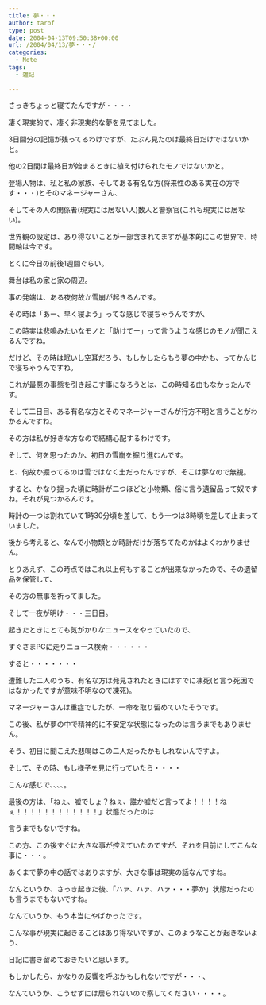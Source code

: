```yaml
---
title: 夢・・・
author: tarof
type: post
date: 2004-04-13T09:50:38+00:00
url: /2004/04/13/夢・・・/
categories:
  - Note
tags:
  - 雑記

---
```

さっきちょっと寝てたんですが・・・・
  
凄く現実的で、凄く非現実的な夢を見てました。
  
3日間分の記憶が残ってるわけですが、たぶん見たのは最終日だけではないかと。
  
他の2日間は最終日が始まるときに植え付けられたモノではないかと。

登場人物は、私と私の家族、そしてある有名な方(将来性のある実在の方です・・・)とそのマネージャーさん、
  
そしてその人の関係者(現実には居ない人)数人と警察官(これも現実には居ない)。
  
世界観の設定は、あり得ないことが一部含まれてますが基本的にこの世界で、時間軸は今です。
  
とくに今日の前後1週間ぐらい。
  
舞台は私の家と家の周辺。

事の発端は、ある夜何故か雪崩が起きるんです。
  
その時は「あー、早く寝よう」ってな感じで寝ちゃうんですが、
  
この時実は悲鳴みたいなモノと「助けてー」って言うような感じのモノが聞こえるんですね。
  
だけど、その時は眠いし空耳だろう、もしかしたらもう夢の中かも、ってかんじで寝ちゃうんですね。
  
これが最悪の事態を引き起こす事になろうとは、この時知る由もなかったんです。

そして二日目、ある有名な方とそのマネージャーさんが行方不明と言うことがわかるんですね。
  
その方は私が好きな方なので結構心配するわけです。
  
そして、何を思ったのか、初日の雪崩を掘り進むんです。
  
と、何故か掘ってるのは雪ではなく土だったんですが、そこは夢なので無視。
  
すると、かなり掘った頃に時計が二つほどと小物類、俗に言う遺留品って奴ですね。それが見つかるんです。
  
時計の一つは割れていて1時30分頃を差して、もう一つは3時頃を差して止まっていました。
  
後から考えると、なんで小物類とか時計だけが落ちてたのかはよくわかりません。
  
とりあえず、この時点ではこれ以上何もすることが出来なかったので、その遺留品を保管して、
  
その方の無事を祈ってました。

そして一夜が明け・・・三日目。
  
起きたときにとても気がかりなニュースをやっていたので、
  
すぐさまPCに走りニュース検索・・・・・・
  
すると・・・・・・・
  
遭難した二人のうち、有名な方は発見されたときにはすでに凍死(と言う死因ではなかったですが意味不明なので凍死)。
  
マネージャーさんは重症でしたが、一命を取り留めていたそうです。
  
この後、私が夢の中で精神的に不安定な状態になったのは言うまでもありません。
  
そう、初日に聞こえた悲鳴はこの二人だったかもしれないんですよ。
  
そして、その時、もし様子を見に行っていたら・・・・
  
こんな感じで、、、、。
  
最後の方は、「ねぇ、嘘でしょ？ねぇ、誰か嘘だと言ってよ！！！！ねぇ！！！！！！！！！！！！」状態だったのは
  
言うまでもないですね。

この方、この後すぐに大きな事が控えていたのですが、それを目前にしてこんな事に・・・。
  
あくまで夢の中の話ではありますが、大きな事は現実の話なんですね。
  
なんというか、さっき起きた後、「ハァ、ハァ、ハァ・・・夢か」状態だったのも言うまでもないですね。

なんていうか、もう本当にやばかったです。
  
こんな事が現実に起きることはあり得ないですが、このようなことが起きないよう、
  
日記に書き留めておきたいと思います。

もしかしたら、かなりの反響を呼ぶかもしれないですが・・・、
  
なんていうか、こうせずには居られないので察してください・・・・。